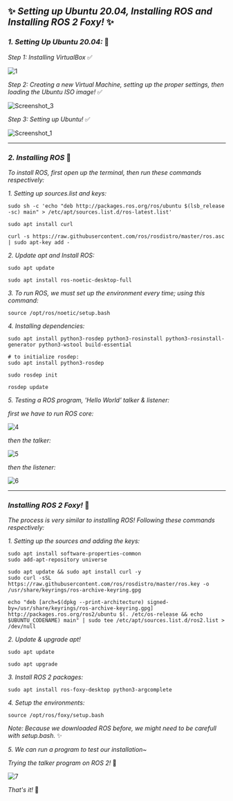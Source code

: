 ## ✨ *Setting up Ubuntu 20.04, Installing ROS and Installing ROS 2 Foxy!* ✨

### *1. Setting Up Ubuntu 20.04:* 🌟

*Step 1: Installing VirtualBox* ✅

![1](https://github.com/le9na/ubuntu-ros-setup/assets/90223879/5d76b828-1309-439b-92f4-2b0dc02b550b)

*Step 2: Creating a new Virtual Machine, setting up the proper settings, then loading the Ubuntu ISO image!* ✅

![Screenshot_3](https://github.com/le9na/ubuntu-ros-setup/assets/90223879/4a24a9ac-7a12-4bd2-8123-8d810c4f0d1d)

*Step 3: Setting up Ubuntu!* ✅

![Screenshot_1](https://github.com/le9na/ubuntu-ros-setup/assets/90223879/4389d34a-a136-4ede-8bb3-edacd80034b3)

---------------------------------------------------------------------------------------------------------------

### *2. Installing ROS* 🌟

*To install ROS, first open up the terminal, then run these commands respectively:*

*1. Setting up sources.list and keys:*

```
sudo sh -c 'echo "deb http://packages.ros.org/ros/ubuntu $(lsb_release -sc) main" > /etc/apt/sources.list.d/ros-latest.list'

sudo apt install curl

curl -s https://raw.githubusercontent.com/ros/rosdistro/master/ros.asc | sudo apt-key add -
```


*2. Update apt and Install ROS:*

```
sudo apt update

sudo apt install ros-noetic-desktop-full
```

*3. To run ROS, we must set up the environment every time; using this command:*

```
source /opt/ros/noetic/setup.bash
```

*4. Installing dependencies:*

```
sudo apt install python3-rosdep python3-rosinstall python3-rosinstall-generator python3-wstool build-essential

# to initialize rosdep:
sudo apt install python3-rosdep

sudo rosdep init

rosdep update
```

*5. Testing a ROS program, 'Hello World' talker & listener:*

*first we have to run ROS core:*

![4](https://github.com/le9na/ubuntu-ros-setup/assets/90223879/1905dffa-cc24-4e74-b187-e0febb4e20e2)

*then the talker:*

![5](https://github.com/le9na/ubuntu-ros-setup/assets/90223879/427cc614-f157-4655-b762-af1925f18e9d)

*then the listener:*

![6](https://github.com/le9na/ubuntu-ros-setup/assets/90223879/7aac3e7f-1718-4ecd-b70b-f031ad66073e)

--------------------------------------------------------------------------------------------------------

### *Installing ROS 2 Foxy!* 🌟

*The process is very similar to installing ROS! Following these commands respectively:*

*1. Setting up the sources and adding the keys:*

```
sudo apt install software-properties-common
sudo add-apt-repository universe

sudo apt update && sudo apt install curl -y
sudo curl -sSL https://raw.githubusercontent.com/ros/rosdistro/master/ros.key -o /usr/share/keyrings/ros-archive-keyring.gpg

echo "deb [arch=$(dpkg --print-architecture) signed-by=/usr/share/keyrings/ros-archive-keyring.gpg] http://packages.ros.org/ros2/ubuntu $(. /etc/os-release && echo $UBUNTU_CODENAME) main" | sudo tee /etc/apt/sources.list.d/ros2.list > /dev/null
```

*2. Update & upgrade apt!*

```
sudo apt update

sudo apt upgrade
```

*3. Install ROS 2 packages:*

```
sudo apt install ros-foxy-desktop python3-argcomplete
```

*4. Setup the environments:*

```
source /opt/ros/foxy/setup.bash
```

*Note: Because we downloaded ROS before, we might need to be carefull with setup.bash.* ✨

*5. We can run a program to test our installation~*

*Trying the talker program on ROS 2!* 🎃

![7](https://github.com/le9na/ubuntu-ros-setup/assets/90223879/564f9554-69cb-4937-ba37-c7379fa70b8a)


*That's it!* 💫
